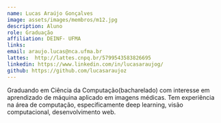 ```yaml
---
name: Lucas Araújo Gonçalves
image: assets/images/membros/m12.jpg
description: Aluno
role: Graduação
affiliation: DEINF- UFMA
links:
email: araujo.lucas@nca.ufma.br
lattes:  http://lattes.cnpq.br/5799543583826695
linkedin: https://www.linkedin.com/in/lucasaraujog/
github: https://github.com/lucasaraujoz
---
```



Graduando em Ciência da Computação(bacharelado) com interesse em aprendizado de máquina aplicado em imagens médicas. Tem experiência na área de computação, especificamente deep learning, visão computacional, desenvolvimento web.